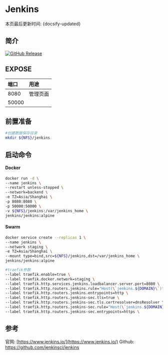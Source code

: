 # Jenkins

本页最后更新时间: {docsify-updated}

## 简介

[![GitHub Release](https://img.shields.io/github/release/jenkinsci/jenkins.svg)](https://github.com/jenkinsci/jenkins/releases/latest)

## EXPOSE

| 端口 | 用途 |
| :--- | :--- |
| 8080 | 管理页面 |
| 50000 |  |



## 前置准备

```bash
#创建数据保存目录
mkdir ${NFS}/jenkins
```

## 启动命令

<!-- tabs:start -->
#### **Docker**
```bash
docker run -d \
--name jenkins \
--restart unless-stopped \
--network=backend \
-e TZ=Asia/Shanghai \
-p 8080:8080 \
-p 50000:50000 \
-v ${NFS}/jenkins:/var/jenkins_home \
jenkins/jenkins:alpine
```


#### **Swarm**
```bash
docker service create --replicas 1 \
--name jenkins \
--network staging \
-e TZ=Asia/Shanghai \
--mount type=bind,src=${NFS}/jenkins,dst=/var/jenkins_home \
jenkins/jenkins:alpine

#traefik参数
--label traefik.enable=true \
--label traefik.docker.network=staging \
--label traefik.http.services.jenkins.loadbalancer.server.port=8080 \
--label traefik.http.routers.jenkins.rule="Host(\`jenkins.${DOMAIN}\`)" \
--label traefik.http.routers.jenkins.entrypoints=http \
--label traefik.http.routers.jenkins-sec.tls=true \
--label traefik.http.routers.jenkins-sec.tls.certresolver=dnsResolver \
--label traefik.http.routers.jenkins-sec.rule="Host(\`jenkins.${DOMAIN}\`)" \
--label traefik.http.routers.jenkins-sec.entrypoints=https \
```

<!-- tabs:end -->



##  参考

官网: [https://www.jenkins.io/](https://www.jenkins.io/)
Github: https://github.com/jenkinsci/jenkins

